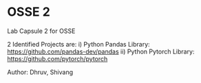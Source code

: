 # OSSE 2
Lab Capsule 2 for OSSE 

2 Identified Projects are: 
  i)   Python Pandas Library:  https://github.com/pandas-dev/pandas
  ii)  Python Pytorch Library: https://github.com/pytorch/pytorch


Author: Dhruv, Shivang
